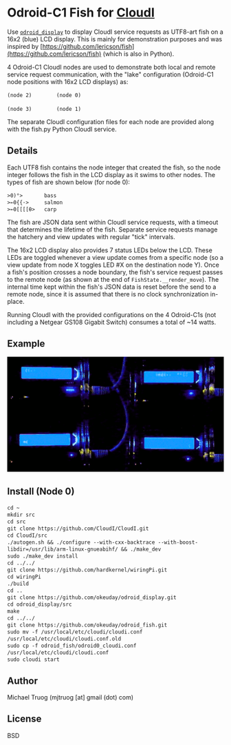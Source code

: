 Odroid-C1 Fish for [CloudI](http://cloudi.org)
==============================================

Use [`odroid_display`](https://github.com/okeuday/odroid_display/) to
display CloudI service requests as UTF8-art fish on a 16x2 (blue) LCD display.
This is mainly for demonstration purposes and was inspired by
[https://github.com/lericson/fish](https://github.com/lericson/fish)
(which is also in Python).

4 Odroid-C1 CloudI nodes are used to demonstrate both local and remote
service request communication, with the "lake" configuration
(Odroid-C1 node positions with 16x2 LCD displays) as:

    
    (node 2)        (node 0)
    
    (node 3)        (node 1)
    

The separate CloudI configuration files for each node are provided
along with the fish.py Python CloudI service.

Details
-------

Each UTF8 fish contains the node integer that created the fish, so the
node integer follows the fish in the LCD display as it swims to other nodes.
The types of fish are shown below (for node 0):

    >0)°>       bass
    >←0{{·>     salmon
    >←0[[[[θ>   carp

The fish are JSON data sent within CloudI service requests, with a timeout
that determines the lifetime of the fish.  Separate service requests
manage the hatchery and view updates with regular "tick" intervals.

The 16x2 LCD display also provides 7 status LEDs below the LCD.  These LEDs
are toggled whenever a view update comes from a specific node
(so a view update from node X toggles LED #X on the destination node Y).
Once a fish's position crosses a node boundary, the fish's service request
passes to the remote node (as shown at the end of `FishState.__render_move`).
The internal time kept within the fish's JSON data is reset before the send
to a remote node, since it is assumed that there is no clock synchronization
in-place.

Running CloudI with the provided configurations on the 4 Odroid-C1s
(not including a Netgear GS108 Gigabit Switch) consumes a total of ~14 watts.

Example
-------

![](https://raw.githubusercontent.com/okeuday/odroid_fish/master/fishbowl.gif)

Install (Node 0)
----------------

    cd ~
    mkdir src
    cd src
    git clone https://github.com/CloudI/CloudI.git
    cd CloudI/src
    ./autogen.sh && ./configure --with-cxx-backtrace --with-boost-libdir=/usr/lib/arm-linux-gnueabihf/ && ./make_dev
    sudo ./make_dev install
    cd ../../
    git clone https://github.com/hardkernel/wiringPi.git
    cd wiringPi
    ./build
    cd ..
    git clone https://github.com/okeuday/odroid_display.git
    cd odroid_display/src
    make
    cd ../../
    git clone https://github.com/okeuday/odroid_fish.git
    sudo mv -f /usr/local/etc/cloudi/cloudi.conf /usr/local/etc/cloudi/cloudi.conf.old
    sudo cp -f odroid_fish/odroid0_cloudi.conf /usr/local/etc/cloudi/cloudi.conf
    sudo cloudi start

Author
------

Michael Truog (mjtruog [at] gmail (dot) com)

License
-------

BSD

